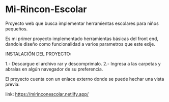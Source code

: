 # Mi-Rincon-Escolar
Proyecto web que busca implementar herramientas escolares para niños pequeños.

Es mi primer proyecto implementado herramientas básicas del front end, dandole diseño como funcionalidad a varios parametros que este exije.

INSTALACIÓN DEL PROYECTO:

1.- Descargue el archivo rar y descomprimalo.
2.- Ingresa a las carpetas y abralas en algún navegador de su preferencia.


El proyecto cuenta con un enlace externo donde se puede hechar una vista previa:

link:
https://mirinconescolar.netlify.app/
